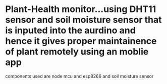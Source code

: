 # Plant-Health monitor...using DHT11 sensor and soil moisture sensor that is inputed into the aurdino and hence it gives proper maintainence of plant remotely using an moblie app
components used are node mcu and esp8266 and soil moisture sensor
